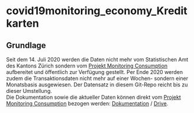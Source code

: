 # covid19monitoring_economy_Kreditkarten

## Grundlage
Seit dem 14. Juli 2020 werden die Daten nicht mehr vom Statistischen Amt des Kantons Zürich sondern vom [Projekt Monitoring Consumption](https://public.tableau.com/profile/monitoringconsumptionswitzerland#!/) aufbereitet und öffentlich zur Verfügung gestellt. Per Ende 2020 werden zudem die Transaktionsdaten nicht mehr auf einer Wochen- sondern einer Monatsbasis ausgewiesen. Der Datensatz in diesem Git-Repo reicht bis zu dieser Umstellung.<br>Die Dokumentation sowie die aktueller Daten können direkt vom [Projekt Monitoring Consumption](https://public.tableau.com/profile/monitoringconsumptionswitzerland#!/) bezogen werden: [Dokumentation](https://drive.switch.ch/index.php/s/PSg7Y8Za5LmQ5dn/download?path=%2F&files=Economy_Kreditkarten_README.pdf) /  [Drive](https://drive.switch.ch/index.php/s/PSg7Y8Za5LmQ5dn).














